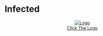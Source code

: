 Infected
===========

<div align="center"><a href="http://bimmr6696.wix.com/infected">
<img border="0" src="http://dev.bukkit.org/media/images/62/377/mca.png" alt="Logo">
<br> Click The Logo</div>
